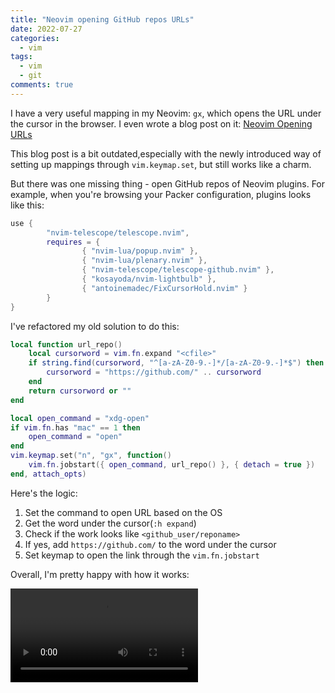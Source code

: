 ```yaml
---
title: "Neovim opening GitHub repos URLs"
date: 2022-07-27
categories:
  - vim
tags:
  - vim
  - git
comments: true
---
```


I have a very useful mapping in my Neovim: `gx`, which opens the URL under the
cursor in the browser. I even wrote a blog post on it: [Neovim Opening URLs](https://sbulav.github.io/vim/neovim-opening-urls/)

This blog post is a bit outdated,especially with the newly introduced way of
setting up mappings through `vim.keymap.set`, but still works like a charm.

But there was one missing thing - open GitHub repos of Neovim plugins. For
example, when you're browsing your Packer configuration, plugins looks like
this:

```lua
use {
		"nvim-telescope/telescope.nvim",
		requires = {
				{ "nvim-lua/popup.nvim" },
				{ "nvim-lua/plenary.nvim" },
				{ "nvim-telescope/telescope-github.nvim" },
				{ "kosayoda/nvim-lightbulb" },
				{ "antoinemadec/FixCursorHold.nvim" }
		}
}
```

I've refactored my old solution to do this:
```lua
local function url_repo()
    local cursorword = vim.fn.expand "<cfile>"
    if string.find(cursorword, "^[a-zA-Z0-9.-]*/[a-zA-Z0-9.-]*$") then
        cursorword = "https://github.com/" .. cursorword
    end
    return cursorword or ""
end

local open_command = "xdg-open"
if vim.fn.has "mac" == 1 then
    open_command = "open"
end
vim.keymap.set("n", "gx", function()
    vim.fn.jobstart({ open_command, url_repo() }, { detach = true })
end, attach_opts)
```

Here's the logic:
1. Set the command to open URL based on the OS
2. Get the word under the cursor(`:h expand`)
3. Check if the work looks like `<github_user/reponame>`
4. If yes, add `https://github.com/` to the word under the cursor
5. Set keymap to open the link through the `vim.fn.jobstart`

Overall, I'm pretty happy with how it works:

<video src="https://user-images.githubusercontent.com/28604639/181198693-f62fd6a2-b85f-4662-a89d-a0249f367948.mov" controls="controls" style="max-width: 730px;">
</video>


